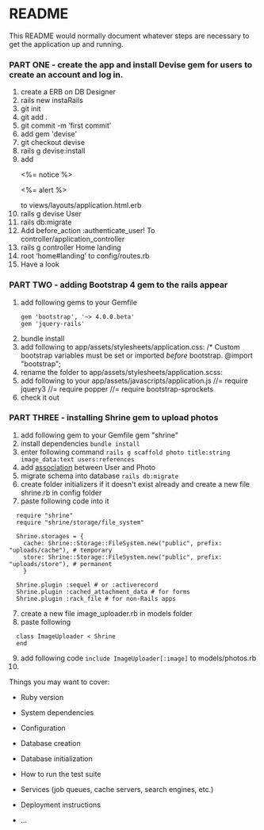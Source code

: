 # README

This README would normally document whatever steps are necessary to get the
application up and running.

### PART ONE - create the app and install Devise gem for users to create an account and log in.
1.  create a ERB on DB Designer
2.  rails new instaRails
3.  git init
4.  git add .
5.  git commit -m ‘first commit’
6.  add gem 'devise'
6.  git checkout devise
7.  rails g devise:install
8.  add     <p class=“notice”><%= notice %></p>
            <p class=“alert”><%= alert %></p>
    to views/layouts/application.html.erb
 9. rails g devise User
10. rails db:migrate
11. Add before_action :authenticate_user! To controller/application_controller
12. rails g controller Home landing
13. root ‘home#landing’   to config/routes.rb
14. Have a look

### PART TWO - adding Bootstrap 4 gem to the rails appear
1. add following gems to your Gemfile
   ```
   gem 'bootstrap', '~> 4.0.0.beta'
   gem 'jquery-rails'
   ```
2. bundle install
3. add following to app/assets/stylesheets/application.css:
   /* Custom bootstrap variables must be set or imported *before* bootstrap.
   @import "bootstrap";
4. rename the folder to app/assets/stylesheets/application.scss:
5. add following to your app/assets/javascripts/application.js
   //= require jquery3
   //= require popper
   //= require bootstrap-sprockets
6. check it out

### PART THREE - installing Shrine gem to upload photos
1. add following gem to your Gemfile
   gem "shrine"
2. install dependencies `bundle install`
3. enter following command `rails g scaffold photo title:string image_data:text users:references`
4. add [association](http://guides.rubyonrails.org/association_basics.html) between User and Photo 
4. migrate schema into database `rails db:migrate`
5. create folder initializers if it doesn't exist already and create a new file shrine.rb in config folder
6. paste following code into it
```
  require "shrine"
  require "shrine/storage/file_system"

  Shrine.storages = {
    cache: Shrine::Storage::FileSystem.new("public", prefix: "uploads/cache"), # temporary
    store: Shrine::Storage::FileSystem.new("public", prefix: "uploads/store"), # permanent
    }

  Shrine.plugin :sequel # or :activerecord
  Shrine.plugin :cached_attachment_data # for forms
  Shrine.plugin :rack_file # for non-Rails apps
```
7. create a new file image_uploader.rb in models folder
8. paste following
```
  class ImageUploader < Shrine
  end
```
9. add following code `include ImageUploader[:image]` to models/photos.rb
10.




Things you may want to cover:

* Ruby version

* System dependencies

* Configuration

* Database creation

* Database initialization

* How to run the test suite

* Services (job queues, cache servers, search engines, etc.)

* Deployment instructions

* ...
